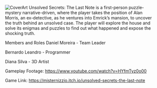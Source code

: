 ![CoverArt](https://github.com/user-attachments/assets/8bf55236-357a-4211-954d-55b7450b52b8)
Unsolved Secrets: The Last Note is a first-person puzzle-mystery narrative-driven, where the player takes the position of Alan Morris, an ex-detective, as he ventures into Emrick’s mansion, to uncover the truth behind an unsolved case. The player will explore the house and solve its enigmas and puzzles to find out what happened and expose the shocking truth.

Members and Roles
Daniel Moreira - Team Leader

Bernardo Leandro - Programmer

Diana Silva - 3D Artist

Gameplay Footage: https://www.youtube.com/watch?v=HYfmTyz0o00

Game Link: https://misternizzio.itch.io/unsolved-secrets-the-last-note

